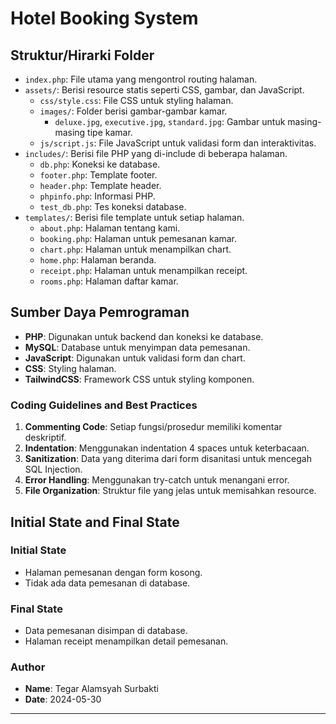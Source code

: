 # Hotel Booking System

## Struktur/Hirarki Folder
- `index.php`: File utama yang mengontrol routing halaman.
- `assets/`: Berisi resource statis seperti CSS, gambar, dan JavaScript.
  - `css/style.css`: File CSS untuk styling halaman.
  - `images/`: Folder berisi gambar-gambar kamar.
    - `deluxe.jpg`, `executive.jpg`, `standard.jpg`: Gambar untuk masing-masing tipe kamar.
  - `js/script.js`: File JavaScript untuk validasi form dan interaktivitas.
- `includes/`: Berisi file PHP yang di-include di beberapa halaman.
  - `db.php`: Koneksi ke database.
  - `footer.php`: Template footer.
  - `header.php`: Template header.
  - `phpinfo.php`: Informasi PHP.
  - `test_db.php`: Tes koneksi database.
- `templates/`: Berisi file template untuk setiap halaman.
  - `about.php`: Halaman tentang kami.
  - `booking.php`: Halaman untuk pemesanan kamar.
  - `chart.php`: Halaman untuk menampilkan chart.
  - `home.php`: Halaman beranda.
  - `receipt.php`: Halaman untuk menampilkan receipt.
  - `rooms.php`: Halaman daftar kamar.

## Sumber Daya Pemrograman
- **PHP**: Digunakan untuk backend dan koneksi ke database.
- **MySQL**: Database untuk menyimpan data pemesanan.
- **JavaScript**: Digunakan untuk validasi form dan chart.
- **CSS**: Styling halaman.
- **TailwindCSS**: Framework CSS untuk styling komponen.

### Coding Guidelines and Best Practices
1. **Commenting Code**: Setiap fungsi/prosedur memiliki komentar deskriptif.
2. **Indentation**: Menggunakan indentation 4 spaces untuk keterbacaan.
3. **Sanitization**: Data yang diterima dari form disanitasi untuk mencegah SQL Injection.
4. **Error Handling**: Menggunakan try-catch untuk menangani error.
5. **File Organization**: Struktur file yang jelas untuk memisahkan resource.

## Initial State and Final State
### Initial State
- Halaman pemesanan dengan form kosong.
- Tidak ada data pemesanan di database.

### Final State
- Data pemesanan disimpan di database.
- Halaman receipt menampilkan detail pemesanan.

### Author
- **Name**: Tegar Alamsyah Surbakti
- **Date**: 2024-05-30

---